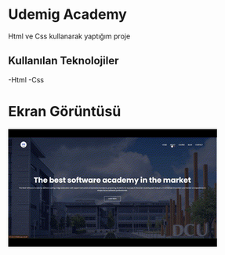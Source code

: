 <h1> Udemig Academy </h1>

Html ve Css kullanarak yaptığım proje

<h2> Kullanılan Teknolojiler </h2>

-Html
-Css

<h1> Ekran Görüntüsü </h1>

![](udemig-academy.gif)
